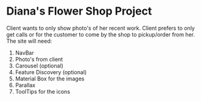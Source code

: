 # Diana's Flower Shop Project
Client wants to only show photo's of her recent work.
Client prefers to only get calls or for the customer to come by the shop to pickup/order from her. 
The site will need:
1. NavBar
2. Photo's from client 
3. Carousel (optional)
4. Feature Discovery (optional)
5. Material Box for the images 
6. Parallax
7. ToolTips for the icons 


